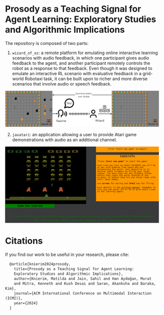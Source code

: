 # Prosody as a Teaching Signal for Agent Learning: Exploratory Studies and Algorithmic Implications
The repository is composed of two parts: 

1) `wizard_of_oz`: a remote platform for emulating online interactive learning scenarios with audio feedback, in which one participant gives audio feedback to the agent, and another participant remotely controls the robot as a response to that feedback. Even though it was designed to emulate an interactive RL scenario with evaluative feedback in a grid-world Robotaxi task, it can be built upon to richer and more diverse scenarios that involve audio or speech feedback.

![Wizard of Oz RoboTaxi Experiment](wizard_of_oz/static/summary.jpg)

2) `javatari`: an application allowing a user to provide Atari game demonstrations with audio as an additional channel.

![Atari on Javascript with Audio Recording](javatari/static/atari.png)

# Citations
If you find our work to be useful in your research, please cite:
```
  @article{knierim2024prosody,
    title={Prosody as a Teaching Signal for Agent Learning: 
    Exploratory Studies and Algorithmic Implications},
    author={Knierim, Matilda and Jain, Sahil and Han Aydoğan, Murat
    and Mitra, Kenneth and Kush Desai and Saran, Akanksha and Baraka, Kim},
    journal={ACM International Conference on Multimodal Interaction (ICMI)},
    year={2024}
  }
```

<!-- Matilda Knierim, Sahil Jain, Murat Han Aydoğan, Kenneth Mitra, Kush Desai, Akanksha Saran, and Kim Baraka. 2024. Prosody as a Teaching Signal for Agent Learning: Exploratory Studies and Algorithmic Implications. In
INTERNATIONAL CONFERENCE ON MULTIMODAL INTERACTION (ICMI’24), November 4–8, 2024, San Jose, Costa Rica. ACM, New York, NY, USA, 29 pages. https://doi.org/10.1145/3678957.3685735 -->
